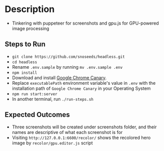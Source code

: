 # Description
- Tinkering with puppeteer for screenshots and gpu.js for GPU-powered image processing

## Steps to Run
- `git clone https://github.com/snoseeds/headless.git`
- `cd headless`
- Rename `.env.sample` by running `mv .env.sample .env`
- `npm install`
- Download and install [Google Chrome Canary](https://www.google.com/chrome/canary/).
- Replace `executablePath` environment variable's value in `.env` with the installation path of `Google Chrome Canary` in your Operating System
- `npm run start:server`
- In another terminal, run `./run-steps.sh`

## Expected Outcomes
- Three screenshots will be created under screenshots folder, and their names are descriptive of what each screenshot is for
- Visiting `http://127.0.0.1:6600/recolor/` shows the recolored hero image by `recolor/gpu.editor.js` script